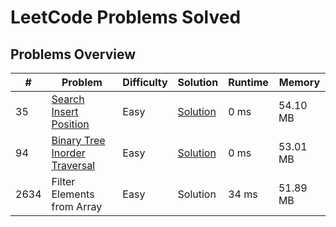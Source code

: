 # LeetCode Problems Solved

## Problems Overview

| # | Problem | Difficulty | Solution | Runtime | Memory 
|---|---------|------------|----------|---------|---------|
| 35 | [Search Insert Position](https://leetcode.com/problems/search-insert-position/) | Easy | [Solution](./search_insert_position.js) | 0 ms | 54.10 MB | 
| 94 | [Binary Tree Inorder Traversal](https://leetcode.com/problems/binary-tree-inorder-traversal/) | Easy | [Solution](./binTree_inorderTraversal.js) | 0 ms | 53.01 MB | 
| 2634 | Filter Elements from Array |Easy | Solution | 34 ms | 51.89 MB |


